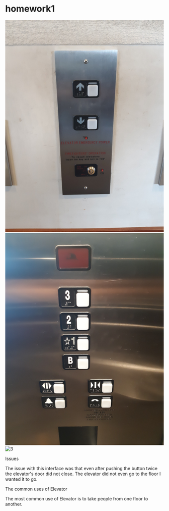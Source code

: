 # homework1
![1](20190909_162142.jpg)
![2](20190909_162152.jpg)
![3](video.gif)

Issues

The issue with this interface was that even after pushing the button twice the elevator's door did not close.
The elevator did not even go to the floor I wanted it to go.

The common uses of Elevator

The most common use of Elevator is to take people from one floor to another.
